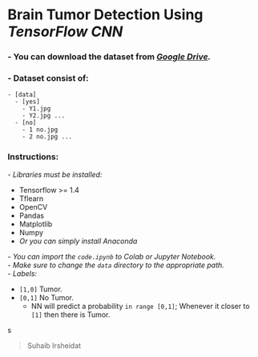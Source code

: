 # Brain Tumor Detection Using _TensorFlow CNN_  
  
### - You can download the dataset from *[Google Drive](https://drive.google.com/drive/folders/1PZhotdQ5HCgDg1rSfcJCDsB-EkE3biCf?usp=sharing).*  
  
  
### - Dataset consist of:  
```
- [data]
  - [yes]
    - Y1.jpg
    - Y2.jpg ...
  - [no]
    - 1 no.jpg
    - 2 no.jpg ...
```

### Instructions:  
*- Libraries must be installed:*
   - Tensorflow >= 1.4
   - Tflearn
   - OpenCV
   - Pandas 
   - Matplotlib
   - Numpy
   - *_Or you can simply install Anaconda_*
  
*- You can import the ```code.ipynb``` to Colab or Jupyter Notebook.*  
*- Make sure to change the ```data``` directory to the appropriate path.*  
*- Labels:*
   - `[1,0]` Tumor.
   - `[0,1]` No Tumor.
      - NN will predict a probability `in range [0,1]`; Whenever it closer to `[1]` then there is Tumor.
  
s
> Suhaib Irsheidat
